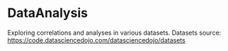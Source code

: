 # DataAnalysis
Exploring correlations and analyses in various datasets. Datasets source: https://code.datasciencedojo.com/datasciencedojo/datasets
